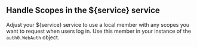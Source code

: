 ## Handle Scopes in the ${service} service

Adjust your ${service} service to use a local member with any scopes you want to request when users log in. Use this member in your instance of the `auth0.WebAuth` object.